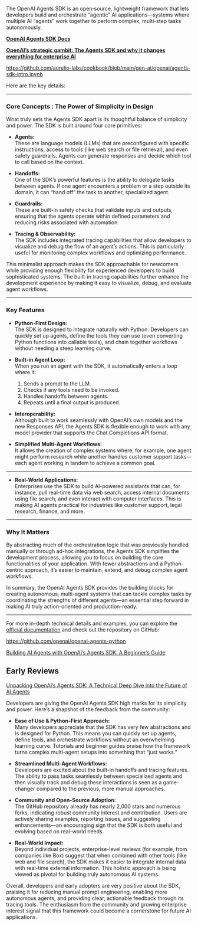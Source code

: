 The OpenAI Agents SDK is an open‐source, lightweight framework that lets developers build and orchestrate “agentic” AI applications—systems where multiple AI “agents” work together to perform complex, multi-step tasks autonomously. 

**[OpenAI Agents SDK Docs](https://openai.github.io/openai-agents-python/)**

**[OpenAI’s strategic gambit: The Agents SDK and why it changes everything for enterprise AI](https://venturebeat.com/ai/openais-strategic-gambit-the-agent-sdk-and-why-it-changes-everything-for-enterprise-ai/)**

https://github.com/aurelio-labs/cookbook/blob/main/gen-ai/openai/agents-sdk-intro.ipynb

Here are the key details:

---

### Core Concepts : The Power of Simplicity in Design

What truly sets the Agents SDK apart is its thoughtful balance of simplicity and power. The SDK is built around four core primitives:

- **Agents:**  
  These are language models (LLMs) that are preconfigured with specific instructions, access to tools (like web search or file retrieval), and even safety guardrails. Agents can generate responses and decide which tool to call based on the context.  
 

- **Handoffs:**  
  One of the SDK’s powerful features is the ability to delegate tasks between agents. If one agent encounters a problem or a step outside its domain, it can “hand off” the task to another, specialized agent.  
 

- **Guardrails:**  
  These are built-in safety checks that validate inputs and outputs, ensuring that the agents operate within defined parameters and reducing risks associated with automation.  
  

- **Tracing & Observability:**  
  The SDK includes integrated tracing capabilities that allow developers to visualize and debug the flow of an agent’s actions. This is particularly useful for monitoring complex workflows and optimizing performance.

This minimalist approach makes the SDK approachable for newcomers while providing enough flexibility for experienced developers to build sophisticated systems. The built-in tracing capabilities further enhance the development experience by making it easy to visualize, debug, and evaluate agent workflows.
  

---

### Key Features

- **Python-First Design:**  
  The SDK is designed to integrate naturally with Python. Developers can quickly set up agents, define the tools they can use (even converting Python functions into callable tools), and chain together workflows without needing a steep learning curve.

- **Built-in Agent Loop:**  
  When you run an agent with the SDK, it automatically enters a loop where it:
  1. Sends a prompt to the LLM.
  2. Checks if any tools need to be invoked.
  3. Handles handoffs between agents.
  4. Repeats until a final output is produced.
  
- **Interoperability:**  
  Although built to work seamlessly with OpenAI’s own models and the new Responses API, the Agents SDK is flexible enough to work with any model provider that supports the Chat Completions API format.

- **Simplified Multi-Agent Workflows:**  
  It allows the creation of complex systems where, for example, one agent might perform research while another handles customer support tasks—each agent working in tandem to achieve a common goal.  
  

---


- **Real-World Applications:**  
  Enterprises use the SDK to build AI-powered assistants that can, for instance, pull real-time data via web search, access internal documents using file search, and even interact with computer interfaces. This is making AI agents practical for industries like customer support, legal research, finance, and more.  
 

---

### Why It Matters

By abstracting much of the orchestration logic that was previously handled manually or through ad-hoc integrations, the Agents SDK simplifies the development process, allowing you to focus on building the core functionalities of your application. With fewer abstractions and a Python-centric approach, it’s easier to maintain, extend, and debug complex agent workflows.

In summary, the OpenAI Agents SDK provides the building blocks for creating autonomous, multi-agent systems that can tackle complex tasks by coordinating the strengths of different agents—an essential step forward in making AI truly action-oriented and production-ready.

---

For more in-depth technical details and examples, you can explore the [official documentation](https://openai.github.io/openai-agents-python/) and check out the repository on GitHub:

https://github.com/openai/openai-agents-python


[Building AI Agents with OpenAI’s Agents SDK: A Beginner’s Guide](https://medium.com/@agencyai/building-ai-agents-with-openais-agents-sdk-a-beginner-s-guide-66751e5e7e05)

## Early Reviews

[Unpacking OpenAI’s Agents SDK: A Technical Deep Dive into the Future of AI Agents](https://mtugrull.medium.com/unpacking-openais-agents-sdk-a-technical-deep-dive-into-the-future-of-ai-agents-af32dd56e9d1)

Developers are giving the OpenAI Agents SDK high marks for its simplicity and power. Here’s a snapshot of the feedback from the community:

- **Ease of Use & Python-First Approach:**  
  Many developers appreciate that the SDK has very few abstractions and is designed for Python. This means you can quickly set up agents, define tools, and orchestrate workflows without an overwhelming learning curve. Tutorials and beginner guides praise how the framework turns complex multi-agent setups into something that “just works.”  
 

- **Streamlined Multi-Agent Workflows:**  
  Developers are excited about the built-in handoffs and tracing features. The ability to pass tasks seamlessly between specialized agents and then visually track and debug these interactions is seen as a game-changer compared to the previous, more manual approaches.  
  

- **Community and Open-Source Adoption:**  
  The GitHub repository already has nearly 2,000 stars and numerous forks, indicating robust community interest and contribution. Users are actively sharing examples, reporting issues, and suggesting enhancements—an encouraging sign that the SDK is both useful and evolving based on real-world needs.  
 

- **Real-World Impact:**  
  Beyond individual projects, enterprise-level reviews (for example, from companies like Box) suggest that when combined with other tools (like web and file search), the SDK makes it easier to integrate internal data with real-time external information. This holistic approach is being viewed as pivotal for building truly autonomous AI systems.  
 

Overall, developers and early adopters are very positive about the SDK, praising it for reducing manual prompt engineering, enabling more autonomous agents, and providing clear, actionable feedback through its tracing tools. The enthusiasm from the community and growing enterprise interest signal that this framework could become a cornerstone for future AI applications.
